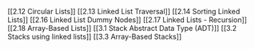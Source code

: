 [[2.12 Circular Lists]]
[[2.13 Linked List Traversal]]
[[2.14 Sorting Linked Lists]]
[[2.16 Linked List Dummy Nodes]]
[[2.17 Linked Lists - Recursion]]
[[2.18 Array-Based Lists]]
[[3.1 Stack Abstract Data Type (ADT)]]
[[3.2 Stacks using linked lists]]
[[3.3 Array-Based Stacks]]

